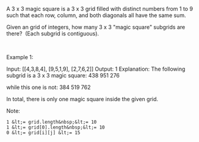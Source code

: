 A 3 x 3 magic square is a 3 x 3 grid filled with distinct numbers from 1 to 9 such that each row, column, and both diagonals all have the same sum.

Given an grid&nbsp;of integers, how many 3 x 3 &quot;magic square&quot; subgrids are there?&nbsp; (Each subgrid is contiguous).

&nbsp;

Example 1:


Input: [[4,3,8,4],
        [9,5,1,9],
        [2,7,6,2]]
Output: 1
Explanation: 
The following subgrid is a 3 x 3 magic square:
438
951
276

while this one is not:
384
519
762

In total, there is only one magic square inside the given grid.


Note:


	1 &lt;= grid.length&nbsp;&lt;= 10
	1 &lt;= grid[0].length&nbsp;&lt;= 10
	0 &lt;= grid[i][j] &lt;= 15

